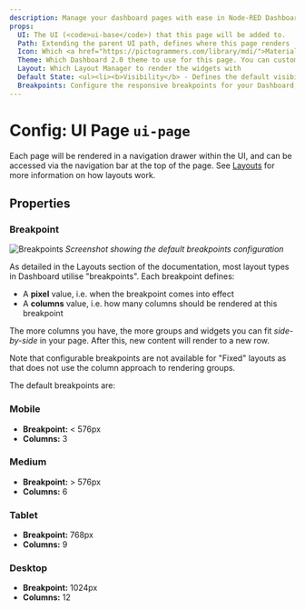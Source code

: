 ```yaml
---
description: Manage your dashboard pages with ease in Node-RED Dashboard 2.0 for a streamlined user experience.
props:
  UI: The UI (<code>ui-base</code>) that this page will be added to.
  Path: Extending the parent UI path, defines where this page renders
  Icon: Which <a href="https://pictogrammers.com/library/mdi/">Material Designs Icon</a> to use for the page. No need to include the <code>mdi-</code> prefix.
  Theme: Which Dashboard 2.0 theme to use for this page. You can customise your own too.
  Layout: Which Layout Manager to render the widgets with
  Default State: <ul><li><b>Visibility</b> - Defines the default visibility of this page in hte side navigation menu.</li><li><b>Interactivity</b> - Controls whether the item is disabled/enabled in the side navigation menu.</li></ul><p>Both of these can be overridden by the user at runtime using a <code>ui-control</code> node.</p>
  Breakpoints: Configure the responsive breakpoints for your Dashboard, controlling how many columns render at different screen sizes. Not available for "Fixed" layouts.
---
```


<script setup>
</script>

# Config: UI Page `ui-page`

Each page will be rendered in a navigation drawer within the UI, and can be accessed via the navigation bar at the top of the page. See [Layouts](../../contributing/guides/layouts) for more information on how layouts work.

## Properties

<PropsTable :hide-dynamic="true"/>

### Breakpoint

![Breakpoints](../../assets/images/breakpoints-config.png)
_Screenshot showing the default breakpoints configuration_

As detailed in the Layouts section of the documentation, most layout types in Dashboard utilise "breakpoints". Each breakpoint defines:

- A **pixel** value, i.e. when the breakpoint comes into effect
- A **columns** value, i.e. how many columns should be rendered at this breakpoint

The more columns you have, the more groups and widgets you can fit _side-by-side_ in your page. After this, new content will render to a new row.

Note that configurable breakpoints are not available for "Fixed" layouts as that does not use the column approach to rendering groups.

The default breakpoints are:

### Mobile

- **Breakpoint:** < 576px
- **Columns:** 3

### Medium

- **Breakpoint:** > 576px
- **Columns:** 6

### Tablet

- **Breakpoint:** 768px
- **Columns:** 9

### Desktop

- **Breakpoint:** 1024px
- **Columns:** 12


